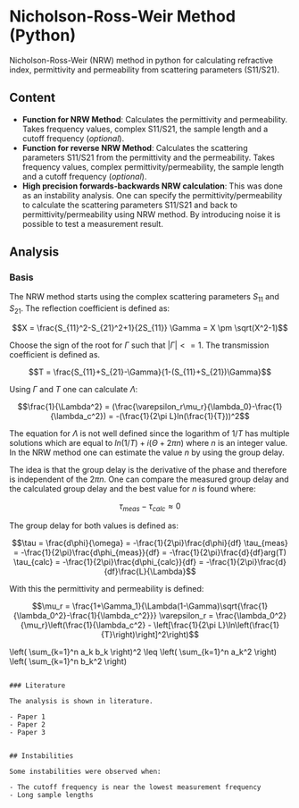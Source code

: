 # Nicholson-Ross-Weir Method (Python)

Nicholson-Ross-Weir (NRW) method in python for calculating refractive index,
permittivity and permeability from scattering parameters (S11/S21).

## Content

- **Function for NRW Method**: Calculates the permittivity and permeability. Takes frequency values, complex S11/S21, the sample length and a cutoff frequency (*optional*).
- **Function for reverse NRW Method**: Calculates the scattering parameters S11/S21 from the permittivity and the permeability. Takes frequency values, complex permittivity/permeability, the sample length and a cutoff frequency (*optional*).
- **High precision forwards-backwards NRW calculation**: This was done as an instability analysis. One can specify the permittivity/permeability to calculate the scattering parameters S11/S21 and back to permittivity/permeability using NRW method. By introducing noise it is possible to test a measurement result. 


## Analysis

### Basis

The NRW method starts using the complex scattering parameters $S_{11}$ and $S_{21}$.
The reflection coefficient is defined as:

```math
X = \frac{S_{11}^2-S_{21}^2+1}{2S_{11}}
\Gamma =  X \pm \sqrt(X^2-1)
```
Choose the sign of the root for $\Gamma$ such that $|\Gamma|<=1$.
The transmission coefficient is defined as.

```math
T = \frac{S_{11}+S_{21}-\Gamma}{1-(S_{11}+S_{21})\Gamma}
```

Using $\Gamma$ and $T$ one can calculate $\Lambda$:

```math
\frac{1}{\Lambda^2} = (\frac{\varepsilon_r\mu_r}{\lambda_0}-\frac{1}{\lambda_c^2}) = -(\frac{1}{2\pi L}ln(\frac{1}{T}))^2
```
The equation for $\Lambda$ is not well defined since the logarithm of $1/T$ has multiple solutions which are equal to $ln(1/T) + i(\Theta + 2\pi n)$ where $n$ is an integer value. 
In the NRW method one can estimate the value $n$ by using the group delay. 

The idea is that the group delay is the derivative of the phase and therefore is independent of the $2\pi n$. One can compare the measured group delay and the calculated group delay and the best value for $n$ is found where:

```math
\tau_{meas} - \tau_{calc} \approx 0
```

The group delay for both values is defined as:

```math
\tau = \frac{d\phi}{\omega} = -\frac{1}{2\pi}\frac{d\phi}{df}
\tau_{meas} = -\frac{1}{2\pi}\frac{d\phi_{meas}}{df} = -\frac{1}{2\pi}\frac{d}{df}arg(T)
\tau_{calc} = -\frac{1}{2\pi}\frac{d\phi_{calc}}{df} = -\frac{1}{2\pi}\frac{d}{df}\frac{L}{\Lambda}
```




With this the permittivity and permeability is defined:

```math
\mu_r = \frac{1+\Gamma_1}{\Lambda(1-\Gamma)\sqrt{\frac{1}{\lambda_0^2}-\frac{1}{\lambda_c^2}}}
\varepsilon_r = \frac{\lambda_0^2}{\mu_r}\left(\frac{1}{\lambda_c^2} - \left[\frac{1}{2\pi L}\ln\left(\frac{1}{T}\right)\right]^2\right)
```





\left( \sum_{k=1}^n a_k b_k \right)^2 \leq \left( \sum_{k=1}^n a_k^2 \right) \left( \sum_{k=1}^n b_k^2 \right)
```

### Literature

The analysis is shown in literature.

- Paper 1
- Paper 2
- Paper 3


## Instabilities

Some instabilities were observed when:

- The cutoff frequency is near the lowest measurement frequency
- Long sample lengths

